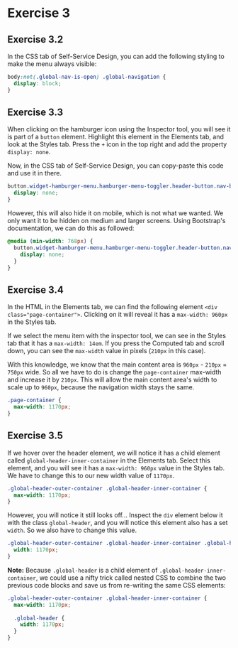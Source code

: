 # Exercise 3

## Exercise 3.2

In the CSS tab of Self-Service Design, you can add the following styling to make the menu always visible:

```css
body:not(.global-nav-is-open) .global-navigation {
  display: block;
}
```

## Exercise 3.3

When clicking on the hamburger icon using the Inspector tool, you will see it is part of a `button` element. Highlight this element in the Elements tab, and look at the Styles tab. Press the `+` icon in the top right and add the property `display: none`.

Now, in the CSS tab of Self-Service Design, you can copy-paste this code and use it in there.

```css
button.widget-hamburger-menu.hamburger-menu-toggler.header-button.nav-bar-button.no-tap-highlight.js-show-global-nav {
  display: none;
}
```

However, this will also hide it on mobile, which is not what we wanted. We only want it to be hidden on medium and larger screens. 
Using Bootstrap's documentation, we can do this as followed:

```css
@media (min-width: 768px) {
  button.widget-hamburger-menu.hamburger-menu-toggler.header-button.nav-bar-button.no-tap-highlight.js-show-global-nav {
    display: none;
  }
}
```

## Exercise 3.4

In the HTML in the Elements tab, we can find the following element `<div class="page-container">`. Clicking on it will reveal it has a `max-width: 960px` in the Styles tab.

If we select the menu item with the inspector tool, we can see in the Styles tab that it has a `max-width: 14em`. If you press the Computed tab and scroll down, you can see the `max-width` value in pixels (`210px` in this case).

With this knowledge, we know that the main content area is `960px` - `210px` = `750px` wide. So all we have to do is change the `page-container` max-width and increase it by `210px`. This will allow the main content area's width to scale up to `960px`, because the navigation width stays the same.

```css
.page-container {
  max-width: 1170px;
}
```

## Exercise 3.5

If we hover over the header element, we will notice it has a child element called `global-header-inner-container` in the Elements tab. Select this element, and you will see it has a `max-width: 960px` value in the Styles tab. We have to change this to our new width value of `1170px`.

```css
.global-header-outer-container .global-header-inner-container {
  max-width: 1170px;
}
```

However, you will notice it still looks off... Inspect the `div` element below it with the class `global-header`, and you will notice this element also has a set `width`. So we also have to change this value.

```css
.global-header-outer-container .global-header-inner-container .global-header {
  width: 1170px;
}
```

**Note:** Because `.global-header` is a child element of `.global-header-inner-container`, we could use a nifty trick called nested CSS to combine the two previous code blocks and save us from re-writing the same CSS elements:

```css
.global-header-outer-container .global-header-inner-container {
  max-width: 1170px;
  
  .global-header {
    width: 1170px;
  }
}
```

